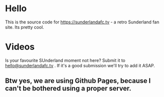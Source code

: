 # Hello
This is the source code for https://sunderlandafc.tv - a retro Sunderland fan site. Its pretty cool.
# Videos
Is your favourite SUnderland moment not here? Submit it to hello@sunderlandafc.tv . If it's a good submission we'll try to add it ASAP.
## Btw yes, we are using Github Pages, because I can't be bothered using a proper server.
